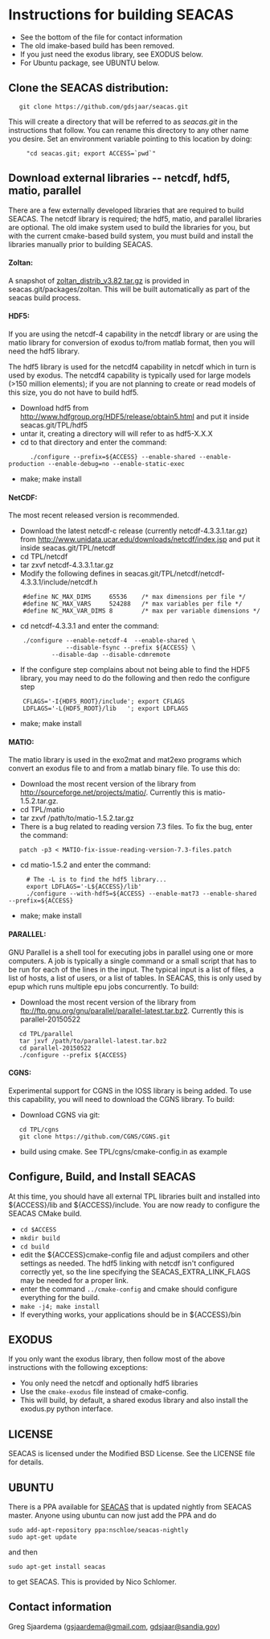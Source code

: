 # Instructions for building SEACAS
 * See the bottom of the file for contact information
 * The old imake-based build has been removed.
 * If you just need the exodus library, see EXODUS below.
 * For Ubuntu package, see UBUNTU below.

## Clone the SEACAS distribution:
```
   git clone https://github.com/gdsjaar/seacas.git
```
This will create a directory that will be referred to as _seacas.git_ in
the instructions that follow. You can rename this directory to any
other name you desire. Set an environment variable pointing to this
location by doing:

```
     "cd seacas.git; export ACCESS=`pwd`"
```
## Download external libraries -- netcdf, hdf5, matio, parallel
There are a few externally developed libraries that are required to
build SEACAS.  The netcdf library is required; the hdf5, matio, and
parallel libraries are optional.  The old imake system used to build
the libraries for you, but with the current cmake-based build system,
you must build and install the libraries manually prior to building
SEACAS.

#### Zoltan:
A snapshot of [zoltan_distrib_v3.82.tar.gz](http://www.cs.sandia.gov/Zoltan/Zoltan_download.html) is provided in seacas.git/packages/zoltan.  This will be built automatically as part of the seacas build process.

#### HDF5: 
If you are using the netcdf-4 capability in the netcdf library or are using the matio library for conversion of exodus to/from matlab format, then you will need the hdf5 library. 

The hdf5 library is used for the netcdf4 capability in netcdf which in
turn is used by exodus.  The netcdf4 capability is typically used for
large models (>150 million elements); if you are not planning to
create or read models of this size, you do not have to build hdf5. 

   * Download hdf5 from http://www.hdfgroup.org/HDF5/release/obtain5.html and put it inside seacas.git/TPL/hdf5
   * untar it, creating a directory will will refer to as hdf5-X.X.X
   * cd to that directory and enter the command:

```
      ./configure --prefix=${ACCESS} --enable-shared --enable-production --enable-debug=no --enable-static-exec
```
   * make; make install

#### NetCDF:
The most recent released version is recommended. 

 * Download the latest netcdf-c release (currently netcdf-4.3.3.1.tar.gz) from http://www.unidata.ucar.edu/downloads/netcdf/index.jsp and put it inside seacas.git/TPL/netcdf
 * cd TPL/netcdf
 * tar zxvf netcdf-4.3.3.1.tar.gz
 * Modify the following defines in seacas.git/TPL/netcdf/netcdf-4.3.3.1/include/netcdf.h

```
	#define NC_MAX_DIMS     65536    /* max dimensions per file */
	#define NC_MAX_VARS     524288   /* max variables per file */
	#define NC_MAX_VAR_DIMS 8        /* max per variable dimensions */
```

 * cd netcdf-4.3.3.1 and enter the command:

```
	./configure --enable-netcdf-4  --enable-shared \
	            --disable-fsync --prefix ${ACCESS} \
		    --disable-dap --disable-cdmremote
```

 * If the configure step complains about not being able to find the
   HDF5 library, you may need to do the following and then redo the
   configure step
```
	CFLAGS='-I{HDF5_ROOT}/include'; export CFLAGS
	LDFLAGS='-L{HDF5_ROOT}/lib   '; export LDFLAGS
```

 * make; make install

#### MATIO:
The matio library is used in the exo2mat and mat2exo programs which convert an exodus file to and from a matlab binary file.  To use this do:

 * Download the most recent version of the library from http://sourceforge.net/projects/matio/. Currently this is matio-1.5.2.tar.gz. 
 * cd TPL/matio
 * tar zxvf /path/to/matio-1.5.2.tar.gz
 * There is a bug related to reading version 7.3 files.  To fix the
bug, enter the command:

```
   patch -p3 < MATIO-fix-issue-reading-version-7.3-files.patch
```

 * cd matio-1.5.2 and enter the command:

```
     # The -L is to find the hdf5 library...
     export LDFLAGS='-L${ACCESS}/lib'
     ./configure --with-hdf5=${ACCESS} --enable-mat73 --enable-shared --prefix=${ACCESS}
```
 * make; make install

#### PARALLEL: 
GNU Parallel is a shell tool for executing jobs in parallel using one or more computers. A job is typically a single command or a small script that has to be run for each of the lines in the input. The typical input is a list of files, a list of hosts, a list of users, or a list of tables.  In SEACAS, this is only used by epup which runs multiple epu jobs concurrently.  To build:

   * Download the most recent version of the library from ftp://ftp.gnu.org/gnu/parallel/parallel-latest.tar.bz2. Currently this is parallel-20150522

```
   cd TPL/parallel
   tar jxvf /path/to/parallel-latest.tar.bz2
   cd parallel-20150522
   ./configure --prefix ${ACCESS}
```
#### CGNS:
Experimental support for CGNS in the IOSS library is being added.  To use this capability, you will need to download the CGNS library.  To build:

   * Download CGNS via git:

```
   cd TPL/cgns
   git clone https://github.com/CGNS/CGNS.git
```
   * build using cmake.  See TPL/cgns/cmake-config.in as example

## Configure, Build, and Install SEACAS
At this time, you should have all external TPL libraries built and
installed into ${ACCESS}/lib and ${ACCESS}/include. You are now ready
to configure the SEACAS CMake build.

   * `cd $ACCESS`
   * `mkdir build`
   * `cd build`
   * edit the ${ACCESS}cmake-config file and adjust compilers and
     other settings as needed. The hdf5 linking with netcdf isn't
configured correctly yet, so the line specifying the
SEACAS_EXTRA_LINK_FLAGS may be needed for a proper link.
   * enter the command `../cmake-config` and cmake should configure
everything for the build.
   * `make -j4; make install`
   * If everything works, your applications should be in ${ACCESS}/bin

## EXODUS
If you only want the exodus library, then follow most of the above
instructions with the following exceptions:
  * You only need the netcdf and optionally hdf5 libraries
  * Use the `cmake-exodus` file instead of cmake-config.
  * This will build, by default, a shared exodus library and also
install the exodus.py python interface.

## LICENSE

SEACAS is licensed under the Modified BSD License.  See the LICENSE 
file for details.

## UBUNTU
There is a PPA available for [SEACAS](https://launchpad.net/~nschloe/+archive/ubuntu/seacas-nightly/+packages) that is updated nightly from SEACAS master. Anyone using ubuntu can now just add the PPA and do

```
sudo add-apt-repository ppa:nschloe/seacas-nightly
sudo apt-get update
```
and then

```
sudo apt-get install seacas
```
to get SEACAS.  This is provided by Nico Schlomer.

## Contact information

 Greg Sjaardema  (gsjaardema@gmail.com,  gdsjaar@sandia.gov)
      
